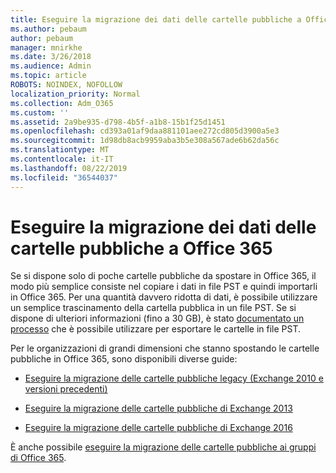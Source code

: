 ```yaml
---
title: Eseguire la migrazione dei dati delle cartelle pubbliche a Office 365
ms.author: pebaum
author: pebaum
manager: mnirkhe
ms.date: 3/26/2018
ms.audience: Admin
ms.topic: article
ROBOTS: NOINDEX, NOFOLLOW
localization_priority: Normal
ms.collection: Adm_O365
ms.custom: ''
ms.assetid: 2a9be935-d798-4b5f-a1b8-15b1f25d1451
ms.openlocfilehash: cd393a01af9daa881101aee272cd805d3900a5e3
ms.sourcegitcommit: 1d98db8acb9959aba3b5e308a567ade6b62da56c
ms.translationtype: MT
ms.contentlocale: it-IT
ms.lasthandoff: 08/22/2019
ms.locfileid: "36544037"
---
```

# <a name="migrate-public-folder-data-to-office-365"></a>Eseguire la migrazione dei dati delle cartelle pubbliche a Office 365

Se si dispone solo di poche cartelle pubbliche da spostare in Office 365, il modo più semplice consiste nel copiare i dati in file PST e quindi importarli in Office 365. Per una quantità davvero ridotta di dati, è possibile utilizzare un semplice trascinamento della cartella pubblica in un file PST. Se si dispone di ulteriori informazioni (fino a 30 GB), è stato [documentato un processo](https://technet.microsoft.com/library/dn874017%28v=exchg.150%29.aspx#PSTMigrate) che è possibile utilizzare per esportare le cartelle in file PST. 
  
Per le organizzazioni di grandi dimensioni che stanno spostando le cartelle pubbliche in Office 365, sono disponibili diverse guide:
  
- [Eseguire la migrazione delle cartelle pubbliche legacy (Exchange 2010 e versioni precedenti)](https://technet.microsoft.com/library/dn874017%28v=exchg.150%29.aspx)
    
- [Eseguire la migrazione delle cartelle pubbliche di Exchange 2013](https://technet.microsoft.com/library/mt798260%28v=exchg.150%29.aspx)
    
- [Eseguire la migrazione delle cartelle pubbliche di Exchange 2016](https://technet.microsoft.com/library/mt798260%28v=exchg.160%29.aspx)
    
È anche possibile [eseguire la migrazione delle cartelle pubbliche ai gruppi di Office 365](https://technet.microsoft.com/library/mt843872%28v=exchg.150%29.aspx).
  


